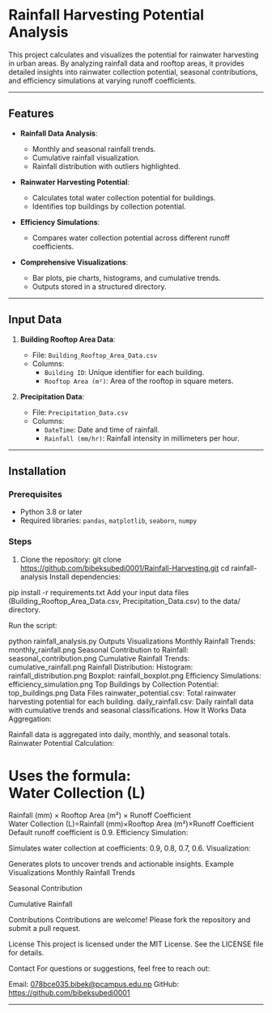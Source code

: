 # Rainfall Harvesting Potential Analysis

This project calculates and visualizes the potential for rainwater harvesting in urban areas. By analyzing rainfall data and rooftop areas, it provides detailed insights into rainwater collection potential, seasonal contributions, and efficiency simulations at varying runoff coefficients.

---

## Features

- **Rainfall Data Analysis**:
  - Monthly and seasonal rainfall trends.
  - Cumulative rainfall visualization.
  - Rainfall distribution with outliers highlighted.

- **Rainwater Harvesting Potential**:
  - Calculates total water collection potential for buildings.
  - Identifies top buildings by collection potential.

- **Efficiency Simulations**:
  - Compares water collection potential across different runoff coefficients.

- **Comprehensive Visualizations**:
  - Bar plots, pie charts, histograms, and cumulative trends.
  - Outputs stored in a structured directory.

---

## Input Data

1. **Building Rooftop Area Data**:
   - File: `Building_Rooftop_Area_Data.csv`
   - Columns:
     - `Building ID`: Unique identifier for each building.
     - `Rooftop Area (m²)`: Area of the rooftop in square meters.

2. **Precipitation Data**:
   - File: `Precipitation_Data.csv`
   - Columns:
     - `DateTime`: Date and time of rainfall.
     - `Rainfall (mm/hr)`: Rainfall intensity in millimeters per hour.

---

## Installation

### Prerequisites
- Python 3.8 or later
- Required libraries: `pandas`, `matplotlib`, `seaborn`, `numpy`

### Steps
1. Clone the repository:
   git clone https://github.com/bibeksubedi0001/Rainfall-Harvesting.git
   cd rainfall-analysis
Install dependencies:

pip install -r requirements.txt
Add your input data files (Building_Rooftop_Area_Data.csv, Precipitation_Data.csv) to the data/ directory.

Run the script:

python rainfall_analysis.py
Outputs
Visualizations
Monthly Rainfall Trends: monthly_rainfall.png
Seasonal Contribution to Rainfall: seasonal_contribution.png
Cumulative Rainfall Trends: cumulative_rainfall.png
Rainfall Distribution:
Histogram: rainfall_distribution.png
Boxplot: rainfall_boxplot.png
Efficiency Simulations: efficiency_simulation.png
Top Buildings by Collection Potential: top_buildings.png
Data Files
rainwater_potential.csv: Total rainwater harvesting potential for each building.
daily_rainfall.csv: Daily rainfall data with cumulative trends and seasonal classifications.
How It Works
Data Aggregation:

Rainfall data is aggregated into daily, monthly, and seasonal totals.
Rainwater Potential Calculation:

Uses the formula:
Water Collection (L)
=
Rainfall (mm)
×
Rooftop Area (m²)
×
Runoff Coefficient
Water Collection (L)=Rainfall (mm)×Rooftop Area (m²)×Runoff Coefficient
Default runoff coefficient is 0.9.
Efficiency Simulation:

Simulates water collection at coefficients: 0.9, 0.8, 0.7, 0.6.
Visualization:

Generates plots to uncover trends and actionable insights.
Example Visualizations
Monthly Rainfall Trends

Seasonal Contribution

Cumulative Rainfall

Contributions
Contributions are welcome! Please fork the repository and submit a pull request.

License
This project is licensed under the MIT License. See the LICENSE file for details.

Contact
For questions or suggestions, feel free to reach out:

Email: 078bce035.bibek@pcampus.edu.np
GitHub: https://github.com/bibeksubedi0001

---
